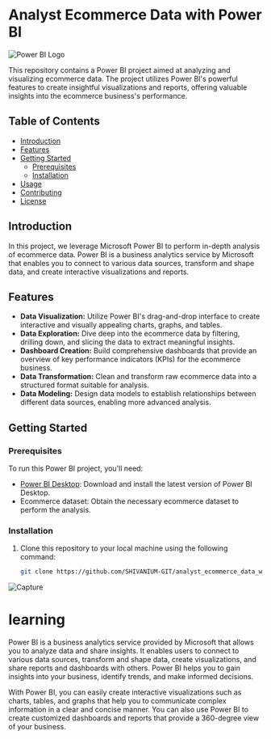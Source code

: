 # Analyst Ecommerce Data with Power BI

![Power BI Logo](https://powerbi.microsoft.com/pictures/shared/social/social-default-image.png)

This repository contains a Power BI project aimed at analyzing and visualizing ecommerce data. The project utilizes Power BI's powerful features to create insightful visualizations and reports, offering valuable insights into the ecommerce business's performance.

## Table of Contents

- [Introduction](#introduction)
- [Features](#features)
- [Getting Started](#getting-started)
  - [Prerequisites](#prerequisites)
  - [Installation](#installation)
- [Usage](#usage)
- [Contributing](#contributing)
- [License](#license)

## Introduction

In this project, we leverage Microsoft Power BI to perform in-depth analysis of ecommerce data. Power BI is a business analytics service by Microsoft that enables you to connect to various data sources, transform and shape data, and create interactive visualizations and reports.

## Features

- **Data Visualization:** Utilize Power BI's drag-and-drop interface to create interactive and visually appealing charts, graphs, and tables.
- **Data Exploration:** Dive deep into the ecommerce data by filtering, drilling down, and slicing the data to extract meaningful insights.
- **Dashboard Creation:** Build comprehensive dashboards that provide an overview of key performance indicators (KPIs) for the ecommerce business.
- **Data Transformation:** Clean and transform raw ecommerce data into a structured format suitable for analysis.
- **Data Modeling:** Design data models to establish relationships between different data sources, enabling more advanced analysis.

## Getting Started

### Prerequisites

To run this Power BI project, you'll need:

- [Power BI Desktop](https://powerbi.microsoft.com/en-us/desktop/): Download and install the latest version of Power BI Desktop.
- Ecommerce dataset: Obtain the necessary ecommerce dataset to perform the analysis.

### Installation

1. Clone this repository to your local machine using the following command:

   ```bash
   git clone https://github.com/SHIVANIUM-GIT/analyst_ecommerce_data_with_power_BI.git

![Capture](https://user-images.githubusercontent.com/71895109/226273876-30790191-0bce-486b-a213-e1c9549a78c6.JPG)

# learning
Power BI is a business analytics service provided by Microsoft that allows you to analyze data and share insights. It enables users to connect to various data sources, transform and shape data, create visualizations, and share reports and dashboards with others. Power BI helps you to gain insights into your business, identify trends, and make informed decisions.

With Power BI, you can easily create interactive visualizations such as charts, tables, and graphs that help you to communicate complex information in a clear and concise manner. You can also use Power BI to create customized dashboards and reports that provide a 360-degree view of your business.

